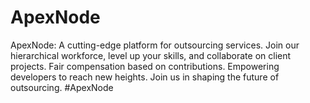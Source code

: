 # ApexNode

ApexNode: A cutting-edge platform for outsourcing services. Join our hierarchical workforce, level up your skills, and
collaborate on client projects. Fair compensation based on contributions. Empowering developers to reach new heights.
Join us in shaping the future of outsourcing. #ApexNode
